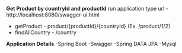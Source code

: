 **Get Product by countryId  and productId**
run application 
type url - http://localhost:8080/swagger-ui.html

- getProduct - product/{productId}/{countryId} (Ex. /product/1/2)
- findAllCountry - /country

**Application Details**
-Spring Boot
-Swagger
-Spring DATA JPA
-Mysql